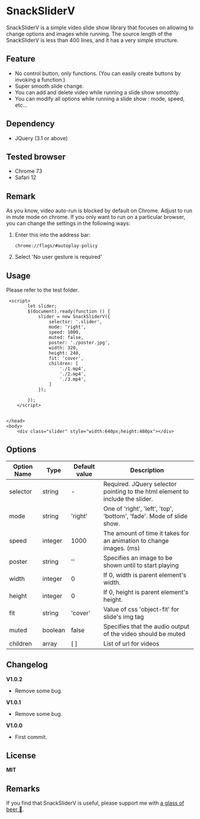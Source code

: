 # SnackSliderV
SnackSliderV is a simple video slide show library that focuses on allowing to change options and images while running.
The source length of the SnackSliderV is less than 400 lines, and it has a very simple structure.

## Feature

- No control button, only functions. (You can easily create buttons by invoking a function.)
- Super smooth slide change.
- You can add and delete video while running a slide show smoothly.
- You can modify all options while running a slide show : mode, speed, etc...

## Dependency

- JQuery (3.1 or above)

## Tested browser

- Chrome 73
- Safari 12

## Remark

As you know, video auto-run is blocked by default on Chrome.
Adjust to run in mute mode on chrome.
If you only want to run on a particular browser, you can change the settings in the following ways:

1. Enter this into the address bar:
    ````
    chrome://flags/#autoplay-policy

    ````
2. Select 'No user gesture is required'
    

## Usage

Please refer to the test folder.


````
 <script>
        let slider;
        $(document).ready(function () {
            slider = new SnackSliderV({
                selector: '.slider',
                mode: 'right',
                speed: 1000,
                muted: false,
                poster: './poster.jpg',
                width: 320,
                height: 240,
                fit: 'cover',
                children: [
                    './1.mp4',
                    './2.mp4',
                    './3.mp4',
                ]
            });

        });
    </script>


</head>
<body>
    <div class="slider" style="width:640px;height:480px"></div>

````

## Options

| Option Name | Type | Default value | Description |
| ----------- | ---- | ------------- | ----------------------------------------------------------------------|
| selector    | string | -           | Required. JQuery selector pointing to the html element to include the slider. |
| mode        | string | 'right'     | One of 'right', 'left', 'top', 'bottom', 'fade'. Mode of slide show. |
| speed       | integer| 1000        | The amount of time it takes for an animation to change images. (ms) |
| poster      | string | ''          | Specifies an image to be shown until to start playing |
| width       | integer| 0           | If 0, width is parent element's width. |
| height      | integer| 0           | If 0, height is parent element's height. |
| fit         | string | 'cover'     | Value of css 'object-fit' for slide's img tag |
| muted       | boolean| false       | Specifies that the audio output of the video should be muted |
| children    | array  | [ ]         | List of url for videos |


## Changelog

**V1.0.2**
- Remove some bug. 

**V1.0.1**
- Remove some bug. 

**V1.0.0**
- First commit.

## License

**MIT**

## Remarks

If you find that SnackSliderV is useful, please support me with [a glass of beer :beer:](https://www.paypal.me/SeunghoYi). 

